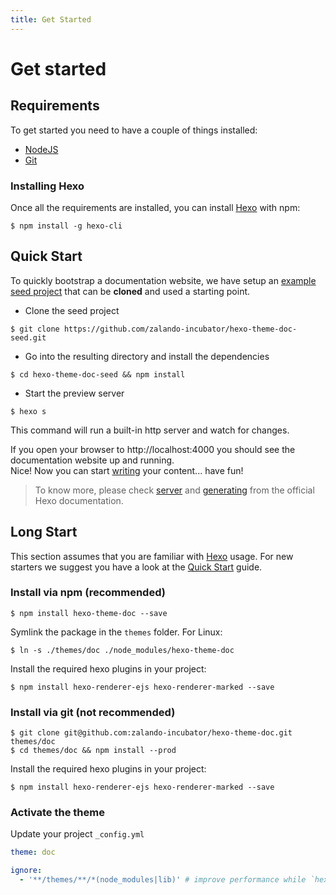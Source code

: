 ```yaml
---
title: Get Started
---
```


# Get started

## Requirements

To get started you need to have a couple of things installed:

* [NodeJS](https://nodejs.org)
* [Git](https://git-scm.com)

### Installing Hexo

Once all the requirements are installed, you can install [Hexo](https://hexo.io/) with npm:

```
$ npm install -g hexo-cli
```

## Quick Start

To quickly bootstrap a documentation website, we have setup an [example seed project](https://github.com/zalando-incubator/hexo-theme-doc-seed) that can be **cloned** and used a starting point.

* Clone the seed project

```
$ git clone https://github.com/zalando-incubator/hexo-theme-doc-seed.git
```

* Go into the resulting directory and install the dependencies

```
$ cd hexo-theme-doc-seed && npm install
```

*  Start the preview server

```
$ hexo s
```

This command will run a built-in http server and watch for changes.

If you open your browser to http://localhost:4000 you should see the documentation website up and running.     
Nice! Now you can start [writing](./usage-and-configuration/writing.html) your content... have fun!


> To know more, please check [server](https://hexo.io/docs/server.html) and [generating](https://hexo.io/docs/generating.html) from the official Hexo documentation.


## Long Start

This section assumes that you are familiar with [Hexo](https://hexo.io) usage. For new starters we suggest you have a look at the [Quick Start](#Quick-Start) guide.

### Install via npm (recommended)

```
$ npm install hexo-theme-doc --save
```

Symlink the package in the `themes` folder. For Linux:

```
$ ln -s ./themes/doc ./node_modules/hexo-theme-doc
```

Install the required hexo plugins in your project:

```
$ npm install hexo-renderer-ejs hexo-renderer-marked --save
```

### Install via git (not recommended)

```
$ git clone git@github.com:zalando-incubator/hexo-theme-doc.git themes/doc
$ cd themes/doc && npm install --prod
```

Install the required hexo plugins in your project:
```
$ npm install hexo-renderer-ejs hexo-renderer-marked --save
```

### Activate the theme

Update your project `_config.yml`

```yaml
theme: doc

ignore:
  - '**/themes/**/*(node_modules|lib)' # improve performance while `hexo server` is running
```
